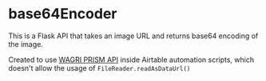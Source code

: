# base64Encoder

This is a Flask API that takes an image URL and returns base64 encoding of the image.

Created to use [WAGRI PRISM API](https://wagri.net/ja-jp/wagriapi/methodinfo/300b9af0-3053-44cf-a877-6ca85e194989) inside Airtable automation scripts, which doesn't allow the usage of `FileReader.readAsDataUrl()`

